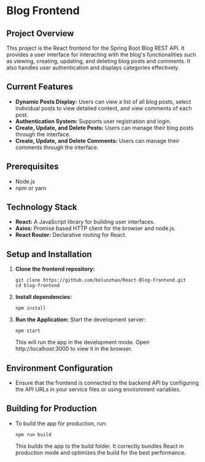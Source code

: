 # Blog Frontend

## Project Overview

This project is the React frontend for the Spring Boot Blog REST API. It provides a user interface for interacting with the blog's functionalities such as viewing, creating, updating, and deleting blog posts and comments. It also handles user authentication and displays categories effectively.

## Current Features

- **Dynamic Posts Display:** Users can view a list of all blog posts, select individual posts to view detailed content, and view comments of each post.
- **Authentication System:** Supports user registration and login.
- **Create, Update, and Delete Posts:** Users can manage their blog posts through the interface.
- **Create, Update, and Delete Comments:** Users can manage their comments through the interface.

## Prerequisites

- Node.js
- npm or yarn

## Technology Stack

- **React:** A JavaScript library for building user interfaces.
- **Axios:** Promise based HTTP client for the browser and node.js.
- **React Router:** Declarative routing for React.

## Setup and Installation

1. **Clone the frontend repository:**
   ```
   git clone https://github.com/bolunzhao/React-Blog-Frontend.git
   cd blog-frontend
   ```
2. **Install dependencies:**
    ```
    npm install
    ```
3. **Run the Application:** Start the development server:
    ```
    npm start
    ```
   This will run the app in the development mode.
   Open http://localhost:3000 to view it in the browser.

## Environment Configuration  

- Ensure that the frontend is connected to the backend API by configuring the API URLs in your service files or using environment variables.

## Building for Production

- To build the app for production, run:
   ```
   npm run build
   ```
   This builds the app to the build folder. It correctly bundles React in production mode and optimizes the build for the best performance.

